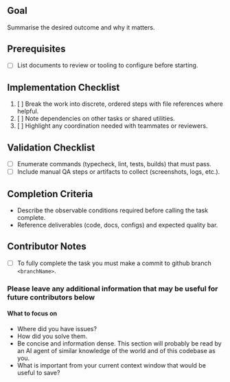 # <Task Title>

## Goal
Summarise the desired outcome and why it matters.

## Prerequisites
- [ ] List documents to review or tooling to configure before starting.

## Implementation Checklist
1. [ ] Break the work into discrete, ordered steps with file references where helpful.
2. [ ] Note dependencies on other tasks or shared utilities.
3. [ ] Highlight any coordination needed with teammates or reviewers.

## Validation Checklist
- [ ] Enumerate commands (typecheck, lint, tests, builds) that must pass.
- [ ] Include manual QA steps or artifacts to collect (screenshots, logs, etc.).

## Completion Criteria
- Describe the observable conditions required before calling the task complete.
- Reference deliverables (code, docs, configs) and expected quality bar.

## Contributor Notes

- [ ] To fully complete the task you must make a commit to github branch `<branchName>`.

### Please leave any additional information that may be useful for future contributors below

#### What to focus on

- Where did you have issues?
- How did you solve them.
- Be concise and information dense. This section will probably be read by an AI agent of similar knowledge of the world and of this codebase as you.
- What is important from your current context window that would be useful to save?
